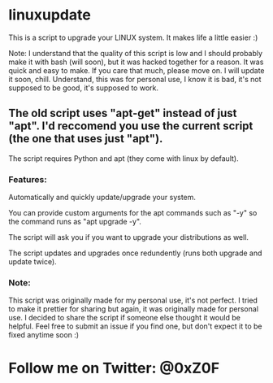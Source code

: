 # linuxupdate
This is a script to upgrade your LINUX system. It makes life a little easier :)

Note: I understand that the quality of this script is low and I should probably make it with bash (will soon), but it was hacked together for a reason. It was quick and easy to make. If you care that much, please move on. I will update it soon, chill. Understand, this was for personal use, I know it is bad, it's not supposed to be good, it's supposed to work.

## The old script uses "apt-get" instead of just "apt". I'd reccomend you use the current script (the one that uses just "apt").

The script requires Python and apt (they come with linux by default). 
### Features:
Automatically and quickly update/upgrade your system.

You can provide custom arguments for the apt commands such as "-y" so the command runs as "apt upgrade -y".

The script will ask you if you want to upgrade your distributions as well.

The script updates and upgrades once redundently (runs both upgrade and update twice).

### Note:
This script was originally made for my personal use, it's not perfect. I tried to make it prettier for sharing but again, it was originally made for personal use. I decided to share the script if someone else thought it would be helpful. Feel free to submit an issue if you find one, but don't expect it to be fixed anytime soon :)

# Follow me on Twitter: @0xZ0F


